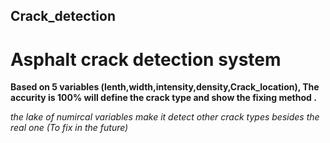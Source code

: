 ## Crack_detection
# Asphalt crack detection system

**Based on 5 variables (lenth,width,intensity,density,Crack_location),
The accurity is 100% will define the crack type and show the fixing method .**

*the lake of numircal variables make it detect other crack types besides the real one (To fix in the future)*

